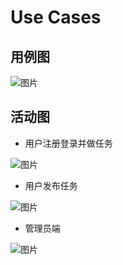 # Use Cases
## 用例图
![图片](https://uploader.shimo.im/f/PDi5ZDfSDl4CJdtj.png!thumbnail)


## 活动图
- 用户注册登录并做任务

![图片](https://img-blog.csdnimg.cn/20190624101558328.png?x-oss-process=image/watermark,type_ZmFuZ3poZW5naGVpdGk,shadow_10,text_aHR0cHM6Ly9ibG9nLmNzZG4ubmV0L01hZGVpcmE=,size_16,color_FFFFFF,t_70)


- 用户发布任务

![图片](https://img-blog.csdnimg.cn/20190624101632355.png?x-oss-process=image/watermark,type_ZmFuZ3poZW5naGVpdGk,shadow_10,text_aHR0cHM6Ly9ibG9nLmNzZG4ubmV0L01hZGVpcmE=,size_16,color_FFFFFF,t_70)


- 管理员端

![图片](https://img-blog.csdnimg.cn/20190624102029120.png?x-oss-process=image/watermark,type_ZmFuZ3poZW5naGVpdGk,shadow_10,text_aHR0cHM6Ly9ibG9nLmNzZG4ubmV0L01hZGVpcmE=,size_16,color_FFFFFF,t_70)

